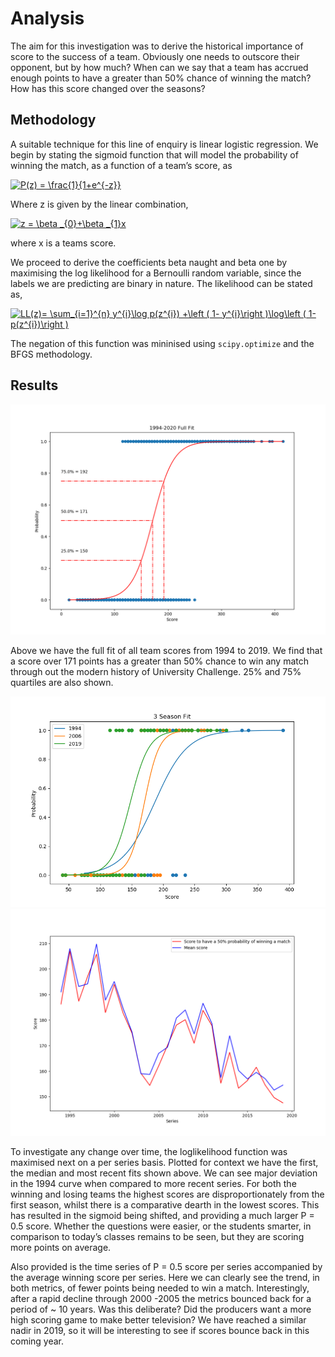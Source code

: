 # Analysis
The aim for this investigation was to derive the historical importance of score to the success of a team. Obviously one needs to outscore their opponent, but by how much? When can we say that a team has accrued enough points to have a greater than 50% chance of winning the match? How has this score changed over the seasons?
## Methodology
A suitable technique for this line of enquiry is linear logistic regression. We begin by stating the sigmoid function that will model the probability of winning the match, as a function of a team’s score, as    

<a href="https://www.codecogs.com/eqnedit.php?latex=P(z)&space;=&space;\frac{1}{1&plus;e^{-z}}" target="_blank"><img src="https://latex.codecogs.com/gif.latex?P(z)&space;=&space;\frac{1}{1&plus;e^{-z}}" title="P(z) = \frac{1}{1+e^{-z}}" /></a>

Where z is given by the linear combination,

<a href="https://www.codecogs.com/eqnedit.php?latex=z&space;=&space;\beta&space;_{0}&plus;\beta&space;_{1}x" target="_blank"><img src="https://latex.codecogs.com/gif.latex?z&space;=&space;\beta&space;_{0}&plus;\beta&space;_{1}x" title="z = \beta _{0}+\beta _{1}x" /></a>

where x is a teams score.

We proceed to derive the coefficients beta naught and beta one by maximising the log likelihood for a Bernoulli random variable, since the labels we are predicting are binary in nature. The likelihood can be stated as, 

<a href="https://www.codecogs.com/eqnedit.php?latex=LL(z)=&space;\sum_{i=1}^{n}&space;y^{i}\log&space;p(z^{i})&space;&plus;\left&space;(&space;1-&space;y^{i}\right&space;)\log\left&space;(&space;1-&space;p(z^{i})\right&space;)" target="_blank"><img src="https://latex.codecogs.com/gif.latex?LL(z)=&space;\sum_{i=1}^{n}&space;y^{i}\log&space;p(z^{i})&space;&plus;\left&space;(&space;1-&space;y^{i}\right&space;)\log\left&space;(&space;1-&space;p(z^{i})\right&space;)" title="LL(z)= \sum_{i=1}^{n} y^{i}\log p(z^{i}) +\left ( 1- y^{i}\right )\log\left ( 1- p(z^{i})\right )" /></a>

The negation of this function was mininised using `scipy.optimize` and the BFGS methodology.

## Results

![full_fit](/Logistic_Regression/Full_fit.png)

Above we have the full fit of all team scores from 1994 to 2019. We find that a score over 171 points has a greater than 50% chance to win any match through out the modern history of University Challenge. 25% and 75% quartiles are also shown.

![full_fit](/Logistic_Regression/3_season_fit.png)
![full_fit](/Logistic_Regression/avg_score_VS_p_score.png)

To investigate any change over time, the loglikelihood function was maximised next on a per series basis. Plotted for context we have the first, the median and most recent fits shown above. We can see major deviation in the 1994 curve when compared to more recent series. For both the winning and losing teams the highest scores are disproportionately from the first season, whilst there is a comparative dearth in the lowest scores. This has resulted in the sigmoid being shifted, and providing a much larger P = 0.5 score. Whether the questions were easier, or the students smarter, in comparison to today’s classes remains to be seen, but they are scoring more points on average. 

Also provided is the time series of P = 0.5 score per series accompanied by the average winning score per series. Here we can clearly see the trend, in both metrics, of fewer points being needed to win a match. Interestingly, after a rapid decline through 2000 -2005 the metrics bounced back for a period of ~ 10 years. Was this deliberate? Did the producers want a more high scoring game to make better television? We have reached a similar nadir in 2019, so it will be interesting to see if scores bounce back in this coming year.  
